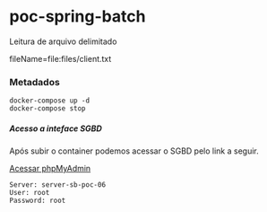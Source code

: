 # poc-spring-batch
Leitura de arquivo delimitado 


fileName=file:files/client.txt

### Metadados

    docker-compose up -d
    docker-compose stop

##### Acesso a inteface SGBD
Após subir o container podemos acessar o SGBD pelo link a seguir.

[Acessar phpMyAdmin](http://localhost/)

    Server: server-sb-poc-06
    User: root
    Password: root